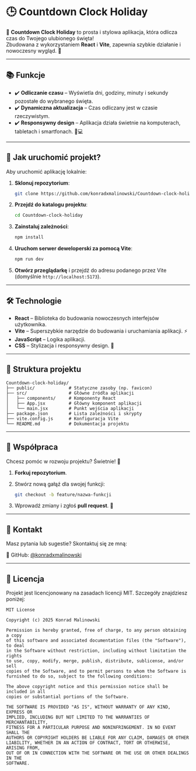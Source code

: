 # 🕒 Countdown Clock Holiday

🎉 **Countdown Clock Holiday** to prosta i stylowa aplikacja, która odlicza czas do Twojego ulubionego święta!  
Zbudowana z wykorzystaniem **React** i **Vite**, zapewnia szybkie działanie i nowoczesny wygląd. 🌟

---

## 📚 Funkcje

- ✔️ **Odliczanie czasu** – Wyświetla dni, godziny, minuty i sekundy pozostałe do wybranego święta.  
- ✔️ **Dynamiczna aktualizacja** – Czas odliczany jest w czasie rzeczywistym.  
- ✔️ **Responsywny design** – Aplikacja działa świetnie na komputerach, tabletach i smartfonach. 📱💻  

---

## 🚀 Jak uruchomić projekt?

Aby uruchomić aplikację lokalnie:

1. **Sklonuj repozytorium**:  
   ```bash
   git clone https://github.com/konradxmalinowski/Countdown-clock-holiday.git
   ```

2. **Przejdź do katalogu projektu**:  
   ```bash
   cd Countdown-clock-holiday
   ```

3. **Zainstaluj zależności**:  
   ```bash
   npm install
   ```

4. **Uruchom serwer deweloperski za pomocą Vite**:  
   ```bash
   npm run dev
   ```

5. **Otwórz przeglądarkę** i przejdź do adresu podanego przez Vite (domyślnie `http://localhost:5173`).

---

## 🛠 Technologie

- **React** – Biblioteka do budowania nowoczesnych interfejsów użytkownika.  
- **Vite** – Superszybkie narzędzie do budowania i uruchamiania aplikacji. ⚡  
- **JavaScript** – Logika aplikacji.  
- **CSS** – Stylizacja i responsywny design. 🎨  

---

## 📁 Struktura projektu

```
Countdown-clock-holiday/
├── public/             # Statyczne zasoby (np. favicon)
├── src/                # Główne źródła aplikacji
│   ├── components/     # Komponenty React
│   ├── App.jsx         # Główny komponent aplikacji
│   └── main.jsx        # Punkt wejścia aplikacji
├── package.json        # Lista zależności i skrypty
├── vite.config.js      # Konfiguracja Vite
└── README.md           # Dokumentacja projektu
```

---

## 🤝 Współpraca

Chcesz pomóc w rozwoju projektu? Świetnie! 🚀

1. **Forkuj repozytorium**.  
2. Stwórz nową gałąź dla swojej funkcji:  
   ```bash
   git checkout -b feature/nazwa-funkcji
   ```

3. Wprowadź zmiany i zgłoś **pull request**. 🎉

---

## 💬 Kontakt

Masz pytania lub sugestie? Skontaktuj się ze mną:

📧 GitHub: [@konradxmalinowski](https://github.com/konradxmalinowski)  

---

## 📄 Licencja

Projekt jest licencjonowany na zasadach licencji MIT. Szczegóły znajdziesz poniżej:

```
MIT License

Copyright (c) 2025 Konrad Malinowski

Permission is hereby granted, free of charge, to any person obtaining a copy
of this software and associated documentation files (the "Software"), to deal
in the Software without restriction, including without limitation the rights
to use, copy, modify, merge, publish, distribute, sublicense, and/or sell
copies of the Software, and to permit persons to whom the Software is
furnished to do so, subject to the following conditions:

The above copyright notice and this permission notice shall be included in all
copies or substantial portions of the Software.

THE SOFTWARE IS PROVIDED "AS IS", WITHOUT WARRANTY OF ANY KIND, EXPRESS OR
IMPLIED, INCLUDING BUT NOT LIMITED TO THE WARRANTIES OF MERCHANTABILITY,
FITNESS FOR A PARTICULAR PURPOSE AND NONINFRINGEMENT. IN NO EVENT SHALL THE
AUTHORS OR COPYRIGHT HOLDERS BE LIABLE FOR ANY CLAIM, DAMAGES OR OTHER
LIABILITY, WHETHER IN AN ACTION OF CONTRACT, TORT OR OTHERWISE, ARISING FROM,
OUT OF OR IN CONNECTION WITH THE SOFTWARE OR THE USE OR OTHER DEALINGS IN THE
SOFTWARE.
```

